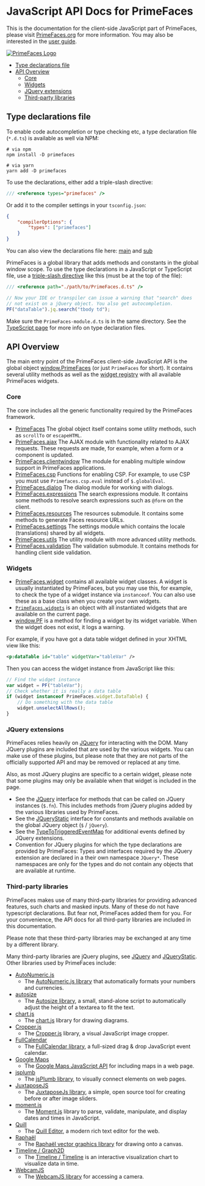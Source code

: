 # JavaScript API Docs for PrimeFaces

This is the documentation for the client-side JavaScript part of PrimeFaces, please visit
[PrimeFaces.org](https://www.primefaces.org) for more information. You may also  be interested in the
[user guide](https://primefaces.github.io/primefaces/).

[![PrimeFaces Logo](https://www.primefaces.org/wp-content/uploads/2016/10/prime_logo_new.png)](https://www.primefaces.org/showcase)

* [Type declarations file](#type-declarations-file)
* [API Overview](#api-overview)
    - [Core](#core)
    - [Widgets](#widgets)
    - [JQuery extensions](#jquery-extensions)
    - [Third-party libraries](#third-party-libraries)

## Type declarations file

To enable code autocompletion or type checking etc, a type declaration file
(`*.d.ts`) is available as well via NPM:

```
# via npm
npm install -D primefaces

# via yarn
yarn add -D primefaces
```

To use the declarations, either add a triple-slash directive:

```typescript
/// <reference types="primefaces" />
```

Or add it to the compiler settings in your `tsconfig.json`:

```json
{
    "compilerOptions": {
        "types": ["primefaces"]
    }
}
```

You can also view the declarations file here: [main](../PrimeFaces.d.ts) and [sub](../PrimeFaces-module.d.ts)

PrimeFaces is a global library that adds methods and constants in the global window scope. To use the type declarations
in a JavaScript or TypeScript file, use a
[triple-slash directive](https://www.typescriptlang.org/docs/handbook/triple-slash-directives.html#-reference-path-)
like this (must be at the top of the file):

```javascript
/// <reference path="./path/to/PrimeFaces.d.ts" />

// Now your IDE or transpiler can issue a warning that "search" does
// not exist on a jQuery object. You also get autocompletion.
PF("dataTable").jq.search("tbody td");
```

Make sure the `PrimeFaces-module.d.ts` is in the same directory. See the
[TypeScript page](https://www.typescriptlang.org/docs/handbook/declaration-files/introduction.html) for more info on
type declaration files.

## API Overview

The main entry point of the PrimeFaces client-side JavaScript API is the global object
[window.PrimeFaces](./modules/src_PrimeFaces.PrimeFaces.html) (or just `PrimeFaces` for short). It contains several
utility methods as well as the [widget registry](./modules/src_PrimeFaces.PrimeFaces.widget.html) with all available
PrimeFaces widgets.

### Core

The core includes all the generic functionality required by the PrimeFaces framework.

* [PrimeFaces](./modules/src_PrimeFaces.PrimeFaces.html) The global object itself contains some utility methods, such as `scrollTo` or
`escapeHTML`.
* [PrimeFaces.ajax](./modules/src_PrimeFaces.PrimeFaces.ajax.html) The AJAX module with functionality related to AJAX requests. These
requests are made, for example, when a form or a component is updated.
* [PrimeFaces.clientwindow](./modules/src_PrimeFaces.PrimeFaces.clientwindow.html) The module for enabling multiple window support in
  PrimeFaces applications.
* [PrimeFaces.csp](./modules/src_PrimeFaces.PrimeFaces.csp.html) Functions for enabling CSP. For example, to use CSP
you must use `Primefaces.csp.eval` instead of `$.globalEval`.
* [PrimeFaces.dialog](./modules/src_PrimeFaces.PrimeFaces.dialog.html) The dialog module for working with dialogs.
* [PrimeFaces.expressions](./modules/src_PrimeFaces.PrimeFaces.expressions.html) The search expressions module. It contains some
methods to resolve search expressions such as `@form` on the client.
* [PrimeFaces.resources](./modules/src_PrimeFaces.PrimeFaces.resources.html) The resources submodule. It contains some methods to
generate Faces resource URLs.
* [PrimeFaces.settings](./modules/src_PrimeFaces.PrimeFaces.settings.html) The settings module which contains the locale
(translations) shared by all widgets.
* [PrimeFaces.utils](./modules/src_PrimeFaces.PrimeFaces.utils.html) The utility module with more advanced utility methods.
* [PrimeFaces.validation](./modules/src_PrimeFaces.PrimeFaces.validation.html) The validation submodule. It contains methods for 
handling client side validation.

### Widgets

* [PrimeFaces.widget](./modules/src_PrimeFaces.PrimeFaces.widget.html) contains all available widget classes. A widget is
usually instantiated by PrimeFaces, but you may use this, for example, to check the type of a widget instance via
`instanceof`. You can also use these as a base class when you create your own widgets.
* [`PrimeFaces.widgets`](./modules/src_PrimeFaces.PrimeFaces.html#widgets) is an object with all instantiated widgets that
are available on the current page.
* [window.PF](./modules/src_PrimeFaces.html#pf) is a method for finding a widget by its widget variable. When the widget
does not exist, it logs a warning.

For example, if you have got a data table widget defined in your XHTML view like this:

```xml
<p:dataTable id="table" widgetVar="tableVar" />
```

Then you can access the widget instance from JavaScript like this:

```javascript
// Find the widget instance
var widget = PF("tableVar");
// Check whether it is really a data table
if (widget instanceof PrimeFaces.widget.DataTable) {
    // Do something with the data table
    widget.unselectAllRows();
}
```

### JQuery extensions

PrimeFaces relies heavily on [JQuery](https://jquery.com/) for interacting with the DOM. Many JQuery plugins are
included that are used by the various widgets. You can make use of these plugins, but please note that they are not
parts of the officially supported API and may be removed or replaced at any time.

Also, as most JQuery plugins are specific to a certain widget, please note that some plugins may only be available when
that widget is included in the page.

* See the [JQuery](./interfaces/src_PrimeFaces.JQuery-1.html) interface for methods that can be called on JQuery instances
(`$.fn`). This includes methods from jQuery plugins added by the various libraries used by PrimeFaces.
* See the [JQueryStatic](./interfaces/src_PrimeFaces.JQueryStatic.html) interface for constants and methods available on the
global JQuery object (`$` / `jQuery`).
* See the [TypeToTriggeredEventMap](./interfaces/src_PrimeFaces.JQuery.TypeToTriggeredEventMap.html) for additional events
defined by JQuery extensions.
* Convention for JQuery plugins for which the type declarations are provided by PrimeFaces: Types and interfaces
  required by the JQuery extension are declared in a their own namespace `JQuery*`. These namespaces are only for the
  types and do not contain any objects that are available at runtime. 

### Third-party libraries

PrimeFaces makes use of many third-party libraries for providing advanced features, such charts and masked inputs. Many
of these do not have typescript declarations. But fear not, PrimeFaces added them for you. For your convenience, the
API docs for all third-party libraries are included in this documentation.

Please note that these third-party libraries may be exchanged at any time by a different library.

Many third-party libraries are jQuery plugins, see [JQuery](./interfaces/src_PrimeFaces.JQuery-1.html) and
[JQueryStatic](./interfaces/src_PrimeFaces.JQueryStatic.html). Other libraries used by PrimeFaces include:

* [AutoNumeric.js](./classes/node_modules_autonumeric.export_-1.html)
    * The [AutoNumeric.js library](http://autonumeric.org/) that automatically formats your numbers and currencies.
* [autosize](./modules/src_PrimeFaces.html#autosize-1)
    * The [Autosize library](https://github.com/jackmoore/autosize), a small, stand-alone script to automatically adjust
      the height of a textarea to fit the text. 
* [chart.js](./classes/node_modules__types_chart_js.export_-1.html)
    * The [chart.js](https://www.chartjs.org/) library for drawing diagrams.
* [Cropper.js](./classes/node_modules_cropperjs_types.Cropper-1.html)
    * The [Cropper.js](https://fengyuanchen.github.io/cropperjs/) library, a visual JavaScript image cropper.
* [FullCalendar](./classes/node_modules__fullcalendar_core_main.Calendar.html)
    * The [FullCalendar library](https://fullcalendar.io/), a full-sized drag & drop JavaScript event calendar.
* [Google Maps](./modules/node_modules__types_google_maps.google.maps.html)
    * The [Google Maps JavaScript API](https://developers.google.com/maps/documentation/javascript/tutorial) for
      including maps in a web page.
* [jsplumb](./modules/node_modules_jsplumb.export_.html)
    * The [jsPlumb library](https://github.com/jsplumb/jsplumb), to visually connect elements on web pages.
* [JuxtaposeJS](./modules/src_PrimeFaces.juxtapose.html)
    * The [JuxtaposeJs library](https://juxtapose.knightlab.com/), a simple, open source tool for creating before or
      after image sliders.
* [moment.js](./modules/node_modules_moment_ts3_1_typings_moment.html)
    * The [Moment.js](https://momentjs.com/) library to parse, validate, manipulate, and display dates and times in
      JavaScript.
* [Quill](./modules/node_modules__types_quill.html)
    * The [Quill Editor](https://quilljs.com/), a modern rich text editor for the web.
* [Raphaël](./interfaces/node_modules__types_raphael.RaphaelStatic.html)
    * The [Raphaël vector graphics library](https://dmitrybaranovskiy.github.io/raphael/) for drawing onto a canvas.
* [Timeline / Graph2D](./modules/node_modules_vis_timeline_declarations.html)
    * The [Timeline / Timeline](https://github.com/visjs/vis-timeline) is an interactive visualization chart to visualize
    data in time.
* [WebcamJS](./modules/src_PrimeFaces.Webcam.html)
    * The [WebcamJS library](https://github.com/jhuckaby/webcamjs) for accessing a camera.
